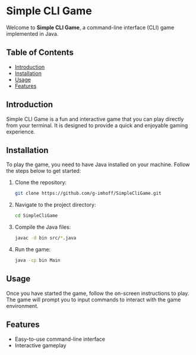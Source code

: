 # Simple CLI Game

Welcome to **Simple CLI Game**, a command-line interface (CLI) game implemented in Java.

## Table of Contents
- [Introduction](#introduction)
- [Installation](#installation)
- [Usage](#usage)
- [Features](#features)

## Introduction

Simple CLI Game is a fun and interactive game that you can play directly from your terminal. It is designed to provide a quick and enjoyable gaming experience.

## Installation

To play the game, you need to have Java installed on your machine. Follow the steps below to get started:

1. Clone the repository:
    ```bash
    git clone https://github.com/g-imhoff/SimpleCliGame.git
    ```

2. Navigate to the project directory:
    ```bash
    cd SimpleCliGame
    ```

3. Compile the Java files:
    ```bash
    javac -d bin src/*.java
    ```

4. Run the game:
    ```bash
    java -cp bin Main
    ```

## Usage

Once you have started the game, follow the on-screen instructions to play. The game will prompt you to input commands to interact with the game environment.

## Features

- Easy-to-use command-line interface
- Interactive gameplay
